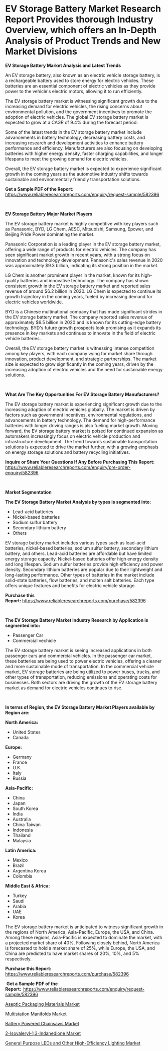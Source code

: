<p><h1>EV Storage Battery Market Research Report Provides thorough Industry Overview, which offers an In-Depth Analysis of Product Trends and New Market Divisions</h1></p><p><strong>EV Storage Battery Market Analysis and Latest Trends</strong></p>
<p><p>An EV storage battery, also known as an electric vehicle storage battery, is a rechargeable battery used to store energy for electric vehicles. These batteries are an essential component of electric vehicles as they provide power to the vehicle's electric motors, allowing it to run efficiently.</p><p>The EV storage battery market is witnessing significant growth due to the increasing demand for electric vehicles, the rising concerns about environmental pollution, and the government incentives to promote the adoption of electric vehicles. The global EV storage battery market is expected to grow at a CAGR of 9.4% during the forecast period.</p><p>Some of the latest trends in the EV storage battery market include advancements in battery technology, decreasing battery costs, and increasing research and development activities to enhance battery performance and efficiency. Manufacturers are also focusing on developing batteries with higher energy density, faster charging capabilities, and longer lifespans to meet the growing demand for electric vehicles.</p><p>Overall, the EV storage battery market is expected to experience significant growth in the coming years as the automotive industry shifts towards sustainable and environmentally friendly transportation solutions.</p></p>
<p><strong>Get a Sample PDF of the Report:&nbsp;</strong> <a href="https://www.reliableresearchreports.com/enquiry/request-sample/582396">https://www.reliableresearchreports.com/enquiry/request-sample/582396</a></p>
<p>&nbsp;</p>
<p><strong>EV Storage Battery Major Market Players</strong></p>
<p><p>The EV storage battery market is highly competitive with key players such as Panasonic, BYD, LG Chem, AESC, Mitsubishi, Samsung, Epower, and Beijing Pride Power dominating the market. </p><p>Panasonic Corporation is a leading player in the EV storage battery market, offering a wide range of products for electric vehicles. The company has seen significant market growth in recent years, with a strong focus on innovation and technology development. Panasonic's sales revenue in 2020 was approximately $9.3 billion, indicating its strong position in the market.</p><p>LG Chem is another prominent player in the market, known for its high-quality batteries and innovative technology. The company has shown consistent growth in the EV storage battery market and reported sales revenue of around $6.2 billion in 2020. LG Chem is expected to continue its growth trajectory in the coming years, fueled by increasing demand for electric vehicles worldwide.</p><p>BYD is a Chinese multinational company that has made significant strides in the EV storage battery market. The company reported sales revenue of approximately $6.5 billion in 2020 and is known for its cutting-edge battery technology. BYD's future growth prospects look promising as it expands its presence in key markets and continues to innovate in the field of electric vehicle batteries.</p><p>Overall, the EV storage battery market is witnessing intense competition among key players, with each company vying for market share through innovation, product development, and strategic partnerships. The market size is expected to grow significantly in the coming years, driven by the increasing adoption of electric vehicles and the need for sustainable energy solutions.</p></p>
<p>&nbsp;</p>
<p><strong>What Are The Key Opportunities For EV Storage Battery Manufacturers?</strong></p>
<p><p>The EV storage battery market is experiencing significant growth due to the increasing adoption of electric vehicles globally. The market is driven by factors such as government incentives, environmental regulations, and advancements in battery technology. The demand for high-performance batteries with longer driving ranges is also fueling market growth. Moving forward, the EV storage battery market is poised for continued expansion as automakers increasingly focus on electric vehicle production and infrastructure development. The trend towards sustainable transportation solutions is expected to drive the market further, with a growing emphasis on energy storage solutions and battery recycling initiatives.</p></p>
<p><strong>Inquire or Share Your Questions If Any Before Purchasing This Report:</strong> <a href="https://www.reliableresearchreports.com/enquiry/pre-order-enquiry/582396">https://www.reliableresearchreports.com/enquiry/pre-order-enquiry/582396</a></p>
<p>&nbsp;</p>
<p><strong>Market Segmentation</strong></p>
<p><strong>The EV Storage Battery Market Analysis by types is segmented into:</strong></p>
<p><ul><li>Lead-acid batteries</li><li>Nickel-based batteries</li><li>Sodium sulfur battery</li><li>Secondary lithium battery</li><li>Others</li></ul></p>
<p><p>EV storage battery market includes various types such as lead-acid batteries, nickel-based batteries, sodium sulfur battery, secondary lithium battery, and others. Lead-acid batteries are affordable but have limited energy storage capacity. Nickel-based batteries offer high energy density and long lifespan. Sodium sulfur batteries provide high efficiency and power density. Secondary lithium batteries are popular due to their lightweight and long-lasting performance. Other types of batteries in the market include solid-state batteries, flow batteries, and molten salt batteries. Each type offers unique features and benefits for electric vehicle storage.</p></p>
<p><strong>Purchase this Report:&nbsp;</strong><a href="https://www.reliableresearchreports.com/purchase/582396">https://www.reliableresearchreports.com/purchase/582396</a></p>
<p>&nbsp;</p>
<p><strong>The EV Storage Battery Market Industry Research by Application is segmented into:</strong></p>
<p><ul><li>Passenger Car</li><li>Commercial vechicle</li></ul></p>
<p><p>The EV storage battery market is seeing increased applications in both passenger cars and commercial vehicles. In the passenger car market, these batteries are being used to power electric vehicles, offering a cleaner and more sustainable mode of transportation. In the commercial vehicle market, EV storage batteries are being utilized to power buses, trucks, and other types of transportation, reducing emissions and operating costs for businesses. Both sectors are driving the growth of the EV storage battery market as demand for electric vehicles continues to rise.</p></p>
<p>&nbsp;</p>
<p><strong>In terms of Region, the EV Storage Battery Market Players available by Region are:</strong></p>
<p>
    <p> <strong> North America: </strong>
        <ul>
            <li>United States</li>
            <li>Canada</li>
        </ul>
        </p> 
    <p> <strong> Europe: </strong>
        <ul>
            <li>Germany</li>
            <li>France</li>
            <li>U.K.</li>
            <li>Italy</li>
            <li>Russia</li>
        </ul>
        </p> 
    <p> <strong> Asia-Pacific: </strong>
        <ul>
            <li>China</li>
            <li>Japan</li>
            <li>South Korea</li>
            <li>India</li>
            <li>Australia</li>
            <li>China Taiwan</li>
            <li>Indonesia</li>
            <li>Thailand</li>
            <li>Malaysia</li>
        </ul>
        </p> 
    <p> <strong> Latin America: </strong>
        <ul>
            <li>Mexico</li>
            <li>Brazil</li>
            <li>Argentina Korea</li>
            <li>Colombia</li>
        </ul>
        </p> 
    <p> <strong> Middle East & Africa: </strong>
        <ul>
            <li>Turkey</li>
            <li>Saudi</li>
            <li>Arabia</li>
            <li>UAE</li>
            <li>Korea</li>
        </ul>
    </p>
    </p>
<p><p>The EV storage battery market is anticipated to witness significant growth in the regions of North America, Asia-Pacific, Europe, the USA, and China. Among these regions, Asia-Pacific is expected to dominate the market, with a projected market share of 40%. Following closely behind, North America is forecasted to hold a market share of 25%, while Europe, the USA, and China are predicted to have market shares of 20%, 10%, and 5% respectively.</p></p>
<p><strong>Purchase this Report: </strong><a href="https://www.reliableresearchreports.com/purchase/582396">https://www.reliableresearchreports.com/purchase/582396</a></p>
<p>&nbsp;<strong>Get a Sample PDF of the Report:&nbsp;&nbsp;</strong><a href="https://www.reliableresearchreports.com/enquiry/request-sample/582396">https://www.reliableresearchreports.com/enquiry/request-sample/582396</a></p>
<p><strong></strong></p>
<p><p><a href="https://github.com/kufem1/Market-Research-Report-List-1/blob/main/aseptic-packaging-materials-market.md">Aseptic Packaging Materials Market</a></p><p><a href="https://github.com/singletonthaxterkelliehr2df/Market-Research-Report-List-1/blob/main/multistation-manifolds-market.md">Multistation Manifolds Market</a></p><p><a href="https://github.com/nathandecarvalho/Market-Research-Report-List-2/blob/main/battery-powered-chainsaws-market.md">Battery Powered Chainsaws Market</a></p><p><a href="https://github.com/kosella/Market-Research-Report-List-2/blob/main/2-isovaleryl-13-indanedione-market.md">2-Isovaleryl-1,3-Indanedione Market</a></p><p><a href="https://github.com/julyju69/Market-Research-Report-List-2/blob/main/general-purpose-leds-and-other-high-efficiency-lighting-market.md">General Purpose LEDs and Other High-Efficiency Lighting Market</a></p></p>